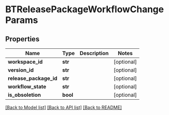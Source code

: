 # BTReleasePackageWorkflowChangeParams

## Properties
Name | Type | Description | Notes
------------ | ------------- | ------------- | -------------
**workspace_id** | **str** |  | [optional] 
**version_id** | **str** |  | [optional] 
**release_package_id** | **str** |  | [optional] 
**workflow_state** | **str** |  | [optional] 
**is_obsoletion** | **bool** |  | [optional] 

[[Back to Model list]](../README.md#documentation-for-models) [[Back to API list]](../README.md#documentation-for-api-endpoints) [[Back to README]](../README.md)


